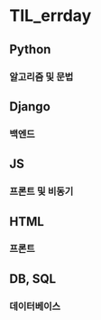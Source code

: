 # TIL_errday

## Python
### 알고리즘 및 문법

## Django
### 백엔드

## JS
### 프론트 및 비동기

## HTML
### 프론트

## DB, SQL
### 데이터베이스
